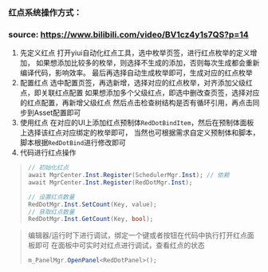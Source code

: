 ### 红点系统操作方式：
### source: https://www.bilibili.com/video/BV1cz4y1s7QS?p=14

1. 先定义红点
打开yiui自动化红点工具，选中枚举页签，进行红点枚举的定义增加，
如果想添加比较多的枚举，则选择不生成的添加，否则每次生成都会重新编译代码，影响效率。
最后再选择自动生成枚举即可，生成对应的红点枚举
2. 配置红点
选中配置页签，再选新增，选择对应的红点枚举，对齐添加父级红点，即关联红点配置
如果想添加多个父级红点，即选中删改查页签，选择对应的红点配置，再新增父级红点
然后点击检查树结构是否有循环引用，再点击同步到Asset配置即可
3. 使用红点
在对应的UI上添加红点预制体`RedDotBindItem`，然后在预制体面板上选择该红点对应绑定的枚举即可，
当然也可根据需求自定义预制体和脚本，脚本根据`RedDotBind`进行修改即可
4. 代码进行红点操作
> ```csharp
> // 初始化红点
> await MgrCenter.Inst.Register(SchedulerMgr.Inst); // 依赖
> await MgrCenter.Inst.Register(RedDotMgr.Inst);
> 
> // 设置红点数量
> RedDotMgr.Inst.SetCount(Key, value);
> // 获取红点数量
> RedDotMgr.Inst.GetCount(Key, bool);
> ```
> 


> 编辑器/运行时下进行调试，绑定一个键或者按钮在代码中执行打开红点面板即可
> 在面板中可实时对红点进行调试，查看红点的状态
> ```csharp
> m_PanelMgr.OpenPanel<RedDotPanel>();
> ```

 